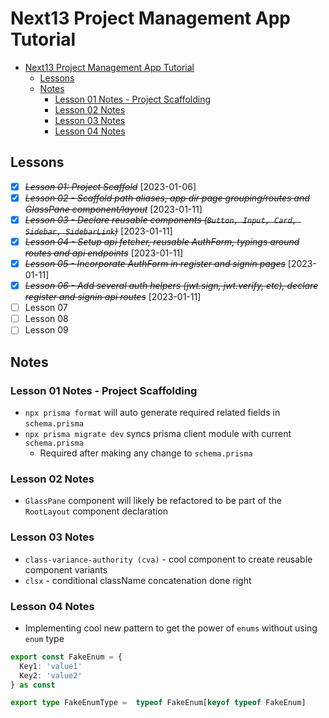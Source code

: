 # Next13 Project Management App Tutorial

- [Next13 Project Management App Tutorial](#next13-project-management-app-tutorial)
  - [Lessons](#lessons)
  - [Notes](#notes)
    - [Lesson 01 Notes - Project Scaffolding](#lesson-01-notes---project-scaffolding)
    - [Lesson 02 Notes](#lesson-02-notes)
    - [Lesson 03 Notes](#lesson-03-notes)
    - [Lesson 04 Notes](#lesson-04-notes)

## Lessons

- [x] ~~_Lesson 01: Project Scaffold_~~ [2023-01-06]
- [x] ~~_Lesson 02 - Scaffold path aliases, app dir page grouping/routes and GlassPane component/layout_~~ [2023-01-11]
- [x] ~~_Lesson 03 - Declare reusable components (`Button, Input, Card, Sidebar, SidebarLink`)_~~ [2023-01-11]
- [x] ~~_Lesson 04 - Setup api fetcher, reusable AuthForm, typings around routes and api endpoints_~~ [2023-01-11]
- [x] ~~_Lesson 05 - Incorporate AuthForm in register and signin pages_~~ [2023-01-11]
- [x] ~~_Lesson 06 - Add several auth helpers (jwt.sign, jwt.verify, etc), declare register and signin api routes_~~ [2023-01-11]
- [ ] Lesson 07
- [ ] Lesson 08
- [ ] Lesson 09

## Notes

### Lesson 01 Notes - Project Scaffolding

- `npx prisma format` will auto generate required related fields in `schema.prisma`
- `npx prisma migrate dev` syncs prisma client module with current `schema.prisma`
  - Required after making any change to `schema.prisma`

### Lesson 02 Notes

- `GlassPane` component will likely be refactored to be part of the `RootLayout` component declaration

### Lesson 03 Notes

- `class-variance-authority (cva)` - cool component to create reusable component variants
- `clsx` - conditional className concatenation done right

### Lesson 04 Notes

- Implementing cool new pattern to get the power of `enums` without using `enum` type

```typescript
export const FakeEnum = {
  Key1: 'value1'
  Key2: 'value2'
} as const

export type FakeEnumType =  typeof FakeEnum[keyof typeof FakeEnum]
```
